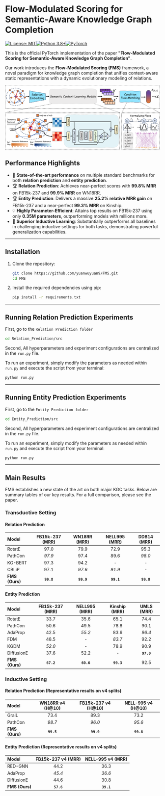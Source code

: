 

# Flow-Modulated Scoring for Semantic-Aware Knowledge Graph Completion

[![License: MIT](https://img.shields.io/badge/License-MIT-yellow.svg)](https://opensource.org/licenses/MIT)[![Python 3.8+](https://img.shields.io/badge/python-3.8+-blue.svg)](https://www.python.org/downloads/release/python-380/)[![PyTorch](https://img.shields.io/badge/PyTorch-%23EE4C2C.svg?style=flat&logo=PyTorch&logoColor=white)](https://pytorch.org/)

This is the official PyTorch implementation of the paper **"Flow-Modulated Scoring for Semantic-Aware Knowledge Graph Completion"**.

Our work introduces the **Flow-Modulated Scoring (FMS)** framework, a novel paradigm for knowledge graph completion that unifies context-aware static representations with a dynamic evolutionary modeling of relations.

![FMS Architecture](FMS.png)

## Performance Highlights

-   🚀 **State-of-the-art performance** on multiple standard benchmarks for both **relation prediction** and **entity prediction**.
-   🏆 **Relation Prediction**: Achieves near-perfect scores with **99.8% MRR** on FB15k-237 and **99.9% MRR** on WN18RR.
-   🏆 **Entity Prediction**: Delivers a massive **25.2% relative MRR gain** on FB15k-237 and a near-perfect **99.3% MRR** on Kinship.
-   💡 **Highly Parameter-Efficient**: Attains top results on FB15k-237 using only **0.35M parameters**, outperforming models with millions more.
-   💪 **Superior Inductive Learning**: Substantially outperforms all baselines in challenging inductive settings for both tasks, demonstrating powerful generalization capabilities.

---

## Installation

1. Clone the repository:
    ```bash
    git clone https://github.com/yuanwuyuan9/FMS.git
    cd FMS
    ```

2. Install the required dependencies using pip:
    ```bash
    pip install -r requirements.txt
    ```

---

## Running Relation Prediction Experiments

First, go to the `Relation Prediction folder`

```bash
cd Relation_Prediction/src
```

Second, All hyperparameters and experiment configurations are centralized in the `run.py` file.

To run an experiment, simply modify the parameters as needed within `run.py` and execute the script from your terminal:
```bash
python run.py
```

---

## Running Entity Prediction Experiments

First, go to the `Entity Prediction folder`

```bash
cd Entity_Prediction/src
```

Second, All hyperparameters and experiment configurations are centralized in the `run.py` file.

To run an experiment, simply modify the parameters as needed within `run.py` and execute the script from your terminal:

```bash
python run.py
```

------

## Main Results

FMS establishes a new state of the art on both major KGC tasks. Below are summary tables of our key results. For a full comparison, please see the paper.

### Transductive Setting

#### Relation Prediction
| Model          | FB15k-237 (MRR) | WN18RR (MRR) | NELL995 (MRR) | DDB14 (MRR) |
| :------------- | :-------------: | :----------: | :-----------: | :---------: |
| RotatE         |      97.0       |     79.9     |     72.9      |    95.3     |
| PathCon        |     _97.9_      |     97.4     |     89.6      |   _98.0_    |
| KG-BERT        |      97.3       |     94.2     |       -       |      -      |
| CBLiP          |      97.1       |    _97.6_    |    _91.9_     |      -      |
| **FMS (Ours)** |   **`99.8`**    |  **`99.9`**  |  **`99.1`**   | **`99.8`**  |

#### Entity Prediction
| Model          | FB15k-237 (MRR) | NELL995 (MRR) | Kinship (MRR) | UMLS (MRR) |
| :------------- | :-------------: | :-----------: | :-----------: | :--------: |
| RotatE         |      33.7       |     35.6      |     65.1      |    74.4    |
| PathCon        |      50.6       |     49.5      |     78.8      |    90.1    |
| AdaProp        |      42.5       |    _55.2_     |     83.6      |   _96.4_   |
| FDM            |      48.5       |       -       |    _83.7_     |    92.2    |
| KGDM           |     _52.0_      |       -       |     78.9      |    90.9    |
| DiffusionE     |      37.6       |     52.2      |       -       | **`97.0`** |
| **FMS (Ours)** |   **`67.2`**    |  **`60.6`**   |  **`99.3`**   |    92.5    |

### Inductive Setting

#### Relation Prediction (Representative results on v4 splits)
| Model          | WN18RR v4 (H@10) | FB15k-237 v4 (H@10) | NELL-995 v4 (H@10) |
| :------------- | :--------------: | :-----------------: | :----------------: |
| GraIL          |       73.4       |        89.3         |        73.2        |
| PathCon        |      _98.7_      |       _96.0_        |       _95.6_       |
| **FMS (Ours)** |    **`99.5`**    |     **`99.9`**      |     **`99.8`**     |

#### Entity Prediction (Representative results on v4 splits)
| Model          | FB15k-237 v4 (MRR) | NELL-995 v4 (MRR) |
| :------------- | :----------------: | :---------------: |
| RED-GNN        |        44.2        |       36.3        |
| AdaProp        |       _45.4_       |      _36.6_       |
| DiffusionE     |        44.6        |       30.8        |
| **FMS (Ours)** |     **`57.6`**     |    **`39.1`**     |

